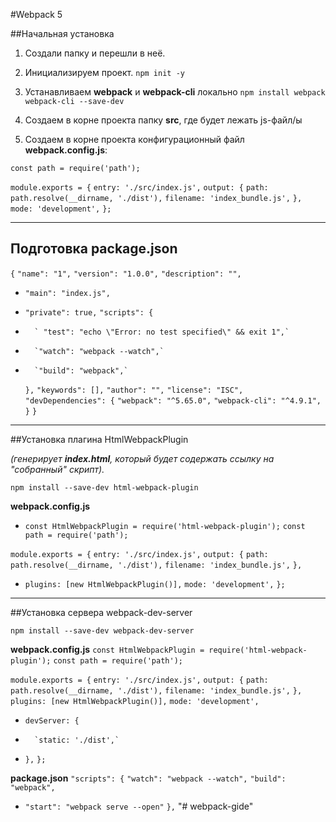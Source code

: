 #Webpack 5

##Начальная установка

1. Создали папку и перешли в неё.

2. Инициализируем проект.
`npm init -y`

3. Устанавливаем **webpack** и **webpack-cli** локально
`npm install webpack webpack-cli --save-dev`

4. Cоздаем в корне проекта папку **src**, где будет лежать js-файл/ы

5. Создаем в корне проекта конфигурационный файл **webpack.config.js**:

`const path = require('path');`

`module.exports = {`
	`entry: './src/index.js',`
	`output: {`
		`path: path.resolve(__dirname, './dist'),`
		`filename: 'index_bundle.js',`
	`},`
	`mode: 'development',`
`};`

---
## Подготовка package.json 

`{`
	`"name": "1",`
	`"version": "1.0.0",`
	`"description": "",`
-	`"main": "index.js",`
+	`"private": true,`
	`"scripts": {`
-		` "test": "echo \"Error: no test specified\" && exit 1",`
+		`"watch": "webpack --watch",`
+		`"build": "webpack",`
	`},`
	`"keywords": [],`
	`"author": "",`
	`"license": "ISC",`
	`"devDependencies": {`
		`"webpack": "^5.65.0",`
		`"webpack-cli": "^4.9.1",`
	`}`
`}`

---
##Установка плагина HtmlWebpackPlugin

 *(генерирует **index.html**, который будет содержать ссылку на "собранный" скрипт).*

`npm install --save-dev html-webpack-plugin`


**webpack.config.js**
+ `const HtmlWebpackPlugin = require('html-webpack-plugin');`
`const path = require('path');`

`module.exports = {`
	`entry: './src/index.js',`
	`output: {`
		`path: path.resolve(__dirname, './dist'),`
		`filename: 'index_bundle.js',`
	`},`
+	`plugins: [new HtmlWebpackPlugin()],`
`mode: 'development',`
`};`

---
##Установка сервера webpack-dev-server

`npm install --save-dev webpack-dev-server`

**webpack.config.js**
`const HtmlWebpackPlugin = require('html-webpack-plugin');`
`const path = require('path');`

`module.exports = {`
	`entry: './src/index.js',`
	`output: {`
		`path: path.resolve(__dirname, './dist'),`
		`filename: 'index_bundle.js',`
	`},`
	`plugins: [new HtmlWebpackPlugin()],`
	`mode: 'development',`
+	`devServer: {`
+ 		`static: './dist',`
+ 	`},`
`};`

**package.json**
`"scripts": {`
	`"watch": "webpack --watch",`
	`"build": "webpack",`
+	`"start": "webpack serve --open"`
`},`
"# webpack-gide" 
